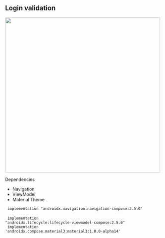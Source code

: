 ## Login validation 

<div> <img height ="500em" src="https://user-images.githubusercontent.com/84216382/177020098-bcd98d1b-92b1-41e4-8f48-44770c3c2036.gif">  </div>

<p> Dependencies </p>

- Navigation
- ViewModel
- Material Theme 

<code> implementation "androidx.navigation:navigation-compose:2.5.0" </code><br>
<code> implementation "androidx.lifecycle:lifecycle-viewmodel-compose:2.5.0" </code><br>
<code> implementation 'androidx.compose.material3:material3:1.0.0-alpha14' </code><br>
